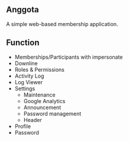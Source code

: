 ## Anggota

A simple web-based membership application. 

## Function

- Memberships/Participants with impersonate
- Downline
- Roles & Permissions
- Activity Log
- Log Viewer
- Settings
	- Maintenance
	- Google Analytics
	- Announcement
	- Password management
	- Header
- Profile
- Password

